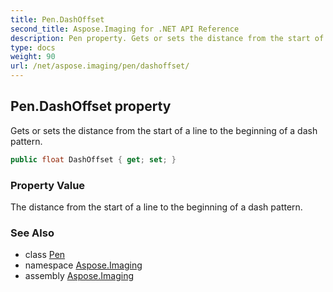 ```yaml
---
title: Pen.DashOffset
second_title: Aspose.Imaging for .NET API Reference
description: Pen property. Gets or sets the distance from the start of a line to the beginning of a dash pattern
type: docs
weight: 90
url: /net/aspose.imaging/pen/dashoffset/
---
```

## Pen.DashOffset property

Gets or sets the distance from the start of a line to the beginning of a dash pattern.

```csharp
public float DashOffset { get; set; }
```

### Property Value

The distance from the start of a line to the beginning of a dash pattern.

### See Also

* class [Pen](../)
* namespace [Aspose.Imaging](../../pen/)
* assembly [Aspose.Imaging](../../../)


